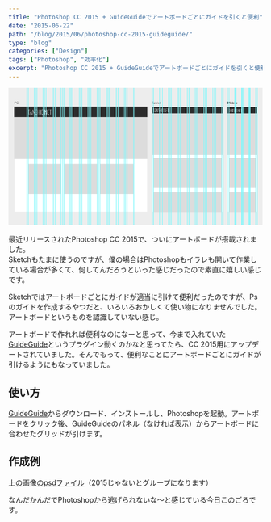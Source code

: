 ```yaml
---
title: "Photoshop CC 2015 + GuideGuideでアートボードごとにガイドを引くと便利"
date: "2015-06-22"
path: "/blog/2015/06/photoshop-cc-2015-guideguide/"
type: "blog"
categories: ["Design"]
tags: ["Photoshop", "効率化"]
excerpt: "Photoshop CC 2015 + GuideGuideでアートボードごとにガイドを引くと便利"
---
```


![](pasted_image_at_2015_06_19_06_05_pm.png)

最近リリースされたPhotoshop CC 2015で、ついにアートボードが搭載されました。  
Sketchもたまに使うのですが、僕の場合はPhotoshopもイラレも開いて作業している場合が多くて、何してんだろうといった感じだったので素直に嬉しい感じです。

Sketchではアートボードごとにガイドが適当に引けて便利だったのですが、Psのガイドを作成するやつだと、いろいろおかしくて使い物になりませんでした。アートボードというものを認識していない感じ。

アートボードで作れれば便利なのになーと思って、今まで入れていた<a href="http://guideguide.me/">GuideGuide</a>というプラグイン動くのかなと思ってたら、CC 2015用にアップデートされていました。そんでもって、便利なことにアートボードごとにガイドが引けるようにもなっていました。

## 使い方

<a href="http://guideguide.me/">GuideGuide</a>からダウンロード、インストールし、Photoshopを起動。アートボードをクリック後、GuideGuideのパネル（なければ表示）からアートボードに合わせたグリッドが引けます。

## 作成例
<a href="https://www.dropbox.com/s/z0tvzmxfpk0csz2/base.psd?dl=0">上の画像のpsdファイル</a>（2015じゃないとグループになります）

なんだかんだでPhotoshopから逃げられないな～と感じている今日このごろです。
